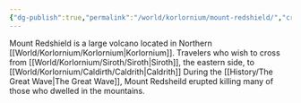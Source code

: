 ```yaml
---
{"dg-publish":true,"permalink":"/world/korlornium/mount-redshield/","created":"2025-02-25T11:06:34.631-07:00"}
---
```



Mount Redshield is a large volcano located in Northern [[World/Korlornium/Korlornium\|Korlornium]]. Travelers who wish to cross from [[World/Korlornium/Siroth/Siroth\|Siroth]], the eastern side, to [[World/Korlornium/Caldirth/Caldrith\|Caldrith]]
During the [[History/The Great Wave\|The Great Wave]], Mount Redsheild erupted killing many of those who dwelled in the mountains. 